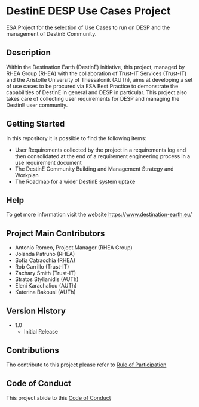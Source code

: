 # DestinE DESP Use Cases Project

ESA Project for the selection of Use Cases to run on DESP and the management of DestinE Community.

## Description

Within the Destination Earth (DestinE) initiative, this project, managed by RHEA Group (RHEA) with the collaboration of Trust-IT Services (Trust-IT) and the Aristotle University of Thessalonik (AUTh), aims at developing a set of use cases to be procured via ESA Best Practice to demonstrate the capabilities of DestinE in general and DESP in particular.
This project also takes care of collecting user requirements for DESP and managing the DestinE user community.

## Getting Started

In this repository it is possible to find the following items:
* User Requirements collected by the project in a requirements log and then consolidated at the end of a requirement engineering process in a use requirement document
* The DestinE Community Building and Management Strategy and Workplan
* The Roadmap for a wider DestinE system uptake


## Help

To get more information visit the website https://www.destination-earth.eu/


## Project Main Contributors

* Antonio Romeo, Project Manager (RHEA Group)
* Jolanda Patruno (RHEA)
* Sofia Catracchia (RHEA)
* Rob Carrillo (Trust-IT)
* Zachary Smith (Trust-IT)
* Stratos Stylianidis (AUTh)
* Eleni Karachaliou (AUTh)
* Katerina Bakousi (AUTh) 


## Version History

* 1.0
    * Initial Release

## Contributions

Tho contribute to this project please refer to [Rule of Participation](RULE_OF_PARTICIPATION.md)

## Code of Conduct

This project abide to this [Code of Conduct](CODE_OF_CONDUCT.md)
